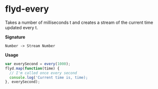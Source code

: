 # flyd-every
Takes a number of milliseconds t and creates a stream of the current time updated every t.

__Signature__

`Number -> Stream Number`

__Usage__

```javascript
var everySecond = every(1000);
flyd.map(function(time) {
  // I'm called once every second
  console.log('Current time is, time);
}, everySecond);
```
